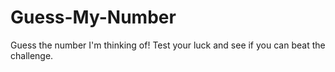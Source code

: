 # Guess-My-Number
Guess the number I'm thinking of! Test your luck and see if you can beat the challenge.
